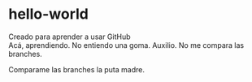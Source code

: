 # hello-world
Creado para aprender a usar GitHub
<br>
Acá, aprendiendo. No entiendo una goma. Auxilio.
No me compara las branches.

Comparame las branches la puta madre.
